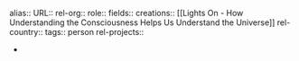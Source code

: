 alias::
URL::
rel-org::
role::
fields::
creations:: [[Lights On - How Understanding the Consciousness Helps Us Understand the Universe]]
rel-country::
tags:: person
rel-projects::



-
